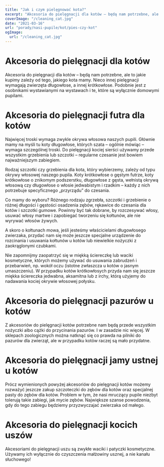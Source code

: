 ```yaml
---
title: "Jak i czym pielęgnować kota?"
excerpt: "Akcesoria do pielęgnacji dla kotów – będą nam potrzebne, ale to jakie kupimy zależy od tego, jakiego kota mamy. Nieco innej pielęgnacji wymagają zwierzęta długowłose, a innej krótkowłose. Podobnie jest z osobnikami wystawianymi na wystawach i te, które są wyłącznie domowymi pupilami."
coverImage: "/cleaning_cat.jpg"
date: "2021-03-16"
url: "porady/nasi-pupile/kot/pies-czy-kot"
ogImage:
  url: "/cleaning_cat.jpg"
---
```


# Akcesoria do pielęgnacji dla kotów

Akcesoria do pielęgnacji dla kotów – będą nam potrzebne, ale to jakie kupimy zależy od tego, jakiego kota mamy. Nieco innej pielęgnacji wymagają zwierzęta długowłose, a innej krótkowłose. Podobnie jest z osobnikami wystawianymi na wystawach i te, które są wyłącznie domowymi pupilami.

# Akcesoria do pielęgnacji futra dla kotów

Najwięcej troski wymaga zwykle okrywa włosowa naszych pupili. Głównie mamy na myśli tu koty długowłose, których szata – ogólnie mówiąc – wymaga szczególnej troski. Do pielęgnacji kociej sierści używamy przede wszystkim grzebienia lub szczotki – regularne czesanie jest bowiem najważniejszym zabiegiem.

Rodzaj szczotki czy grzebienia dla kota, który wybierzemy, zależy od typu okrywy włosowej naszego pupila. Koty krótkowłose o gęstym futrze, koty krótkowłose o znikomym podszerstku, długowłose z gęsta, wełnistą okrywą włosową czy długowłose o włosie jedwabistym i rzadkim – każdy z nich potrzebuje specyficznego „przyrządu” do czesania.

Co mamy do wyboru? Różnego rodzaju zgrzebła, szczotki i grzebienie o różnej długości i gęstości osadzenia zębów, rękawice do czesania dla kotów i szczotki gumowe. Powinny być tak dobrane, by rozczesywać włosy, usuwać włosy martwe i zapobiegać tworzeniu się kołtunów, ale nie wyrywać włosów żywych.

A skoro o kołtunach mowa, jeśli jesteśmy właścicielami długowłosego zwierzaka, przydać nam się może jeszcze specjalne urządzenie do rozcinania i usuwania kołtunów u kotów lub niewielkie nożyczki z zaokrąglonymi czubkami.

Nie zapomnijmy zaopatrzyć się w miękką ściereczkę lub waciki kosmetyczne, których możemy używać do usuwania zabrudzeń i przebarwień, np. wokół oczu (istotne zwłaszcza u kotów o jasnym umaszczeniu). W przypadku kotów krótkowłosych przyda nam się jeszcze miękka ściereczka jedwabna, aksamitna lub z irchy, którą użyjemy do nadawania kociej okrywie włosowej połysku.

# Akcesoria do pielęgnacji pazurów u kotów

Z akcesoriów do pielęgnacji kotów potrzebne nam będą przede wszystkim nożyczki albo cążki do przycinania pazurów. I w zasadzie nic więcej. W sklepach zoologicznych można natknąć się co prawda na pilniki do pazurów dla zwierząt, ale w przypadku kotów raczej są mało przydatne.

# Akcesoria do pielęgnacji jamy ustnej u kotów

Prócz wymienionych powyżej akcesoriów do pielęgnacji kotów możemy rozważyć jeszcze zakup szczoteczki do zębów dla kotów oraz specjalnej pasty do zębów dla kotów. Problem w tym, że nasi mruczący pupile niezbyt tolerują takie zabiegi, jak mycie zębów. Największe szanse powodzenia, gdy do tego zabiegu będziemy przyzwyczajać zwierzaka od małego.

# Akcesoria do pielęgnacji kocich uszów

Akcesoriami do pielęgnacji uszu są zwykłe waciki i patyczki kosmetyczne. Używamy ich wyłącznie do czyszczenia małżowiny usznej, a nie kanału słuchowego!
